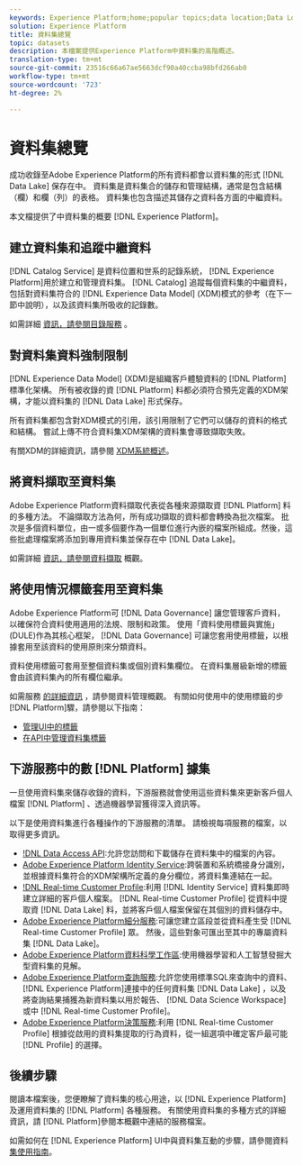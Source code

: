 ```yaml
---
keywords: Experience Platform;home;popular topics;data location;Data Location;Data management;data management;Lineage;lineage;data type;data types;Data types;Data type
solution: Experience Platform
title: 資料集總覽
topic: datasets
description: 本檔案提供Experience Platform中資料集的高階概述。
translation-type: tm+mt
source-git-commit: 23516c66a67ae5663dcf90a40ccba98bfd266ab0
workflow-type: tm+mt
source-wordcount: '723'
ht-degree: 2%

---
```



# 資料集總覽

成功收錄至Adobe Experience Platform的所有資料都會以資料集的形式 [!DNL Data Lake] 保存在中。 資料集是資料集合的儲存和管理結構，通常是包含結構（欄）和欄（列）的表格。 資料集也包含描述其儲存之資料各方面的中繼資料。

本文檔提供了中資料集的概要 [!DNL Experience Platform]。

## 建立資料集和追蹤中繼資料

[!DNL Catalog Service] 是資料位置和世系的記錄系統， [!DNL Experience Platform]用於建立和管理資料集。 [!DNL Catalog] 追蹤每個資料集的中繼資料，包括對資料集符合的 [!DNL Experience Data Model] (XDM)模式的參考（在下一節中說明），以及該資料集所吸收的記錄數。

如需詳細 [資訊，請參閱目錄服務](../home.md) 。

## 對資料集資料強制限制

[!DNL Experience Data Model] (XDM)是組織客戶體驗資料的 [!DNL Platform] 標準化架構。 所有被收錄的資 [!DNL Platform] 料都必須符合預先定義的XDM架構，才能以資料集的 [!DNL Data Lake] 形式保存。

所有資料集都包含對XDM模式的引用，該引用限制了它們可以儲存的資料的格式和結構。 嘗試上傳不符合資料集XDM架構的資料集會導致擷取失敗。

有關XDM的詳細資訊，請參閱 [XDM系統概述](../../xdm/home.md)。

## 將資料擷取至資料集

Adobe Experience Platform資料擷取代表從各種來源擷取資 [!DNL Platform] 料的多種方法。 不論擷取方法為何，所有成功擷取的資料都會轉換為批次檔案。 批次是多個資料單位，由一或多個要作為一個單位進行內嵌的檔案所組成。然後，這些批處理檔案將添加到專用資料集並保存在中 [!DNL Data Lake]。

如需詳細 [資訊，請參閱資料擷取](../../ingestion/home.md) 概觀。

## 將使用情況標籤套用至資料集

Adobe Experience Platform可 [!DNL Data Governance] 讓您管理客戶資料，以確保符合資料使用適用的法規、限制和政策。 使用「資料使用標籤與實施」(DULE)作為其核心框架， [!DNL Data Governance] 可讓您套用使用標籤，以根據套用至該資料的使用原則來分類資料。

資料使用標籤可套用至整個資料集或個別資料集欄位。 在資料集層級新增的標籤會由該資料集內的所有欄位繼承。

如需服務 [的詳細資訊](../../data-governance/home.md) ，請參閱資料管理概觀。 有關如何使用中的使用標籤的步 [!DNL Platform]驟，請參閱以下指南：

* [管理UI中的標籤](../../data-governance/labels/user-guide.md)
* [在API中管理資料集標籤](../../data-governance/labels/dataset-api.md)

## 下游服務中的數 [!DNL Platform] 據集

一旦使用資料集來儲存收錄的資料，下游服務就會使用這些資料集來更新客戶個人檔案 [!DNL Platform] 、透過機器學習獲得深入資訊等。

以下是使用資料集進行各種操作的下游服務的清單。 請檢視每項服務的檔案，以取得更多資訊。

* [!DNL Data Access API](../../data-access/home.md):允許您訪問和下載儲存在資料集中的檔案的內容。
* [Adobe Experience Platform Identity Service](../../identity-service/home.md):跨裝置和系統橋接身分識別，並根據資料集符合的XDM架構所定義的身分欄位，將資料集連結在一起。
* [!DNL Real-time Customer Profile](../../profile/home.md):利用 [!DNL Identity Service] 資料集即時建立詳細的客戶個人檔案。 [!DNL Real-time Customer Profile] 從資料中提取資 [!DNL Data Lake] 料，並將客戶個人檔案保留在其個別的資料儲存中。
* [Adobe Experience Platform細分服務](../../segmentation/home.md):可讓您建立區段並從資料產生受 [!DNL Real-time Customer Profile] 眾。 然後，這些對象可匯出至其中的專屬資料集 [!DNL Data Lake]。
* [Adobe Experience Platform資料科學工作區](../../data-science-workspace/home.md):使用機器學習和人工智慧發掘大型資料集的見解。
* [Adobe Experience Platform查詢服務](../../query-service/home.md):允許您使用標準SQL來查詢中的資料、 [!DNL Experience Platform]連接中的任何資料集 [!DNL Data Lake] ，以及將查詢結果捕獲為新資料集以用於報告、 [!DNL Data Science Workspace]或中 [!DNL Real-time Customer Profile]。
* [Adobe Experience Platform決策服務](../../decisioning-service/home.md):利用 [!DNL Real-time Customer Profile] 根據從啟用的資料集提取的行為資料，從一組選項中確定客戶最可能 [!DNL Profile] 的選擇。

## 後續步驟

閱讀本檔案後，您便瞭解了資料集的核心用途，以 [!DNL Experience Platform]及運用資料集的 [!DNL Platform] 各種服務。 有關使用資料集的多種方式的詳細資訊，請 [!DNL Platform]參閱本概觀中連結的服務檔案。

如需如何在 [!DNL Experience Platform] UI中與資料集互動的步驟，請參閱資料 [集使用指南](user-guide.md)。